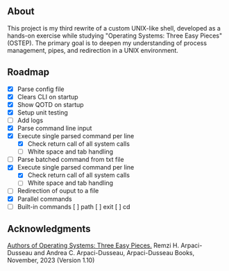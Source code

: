 ## About

This project is my third rewrite of a custom UNIX-like shell, developed as a hands-on exercise while studying "Operating Systems: Three Easy Pieces" (OSTEP). The primary goal is to deepen my understanding of process management, pipes, and redirection in a UNIX environment.

## Roadmap

- [x] Parse config file
- [x] Clears CLI on startup
- [x] Show QOTD on startup    
- [x] Setup unit testing
- [ ] Add logs
- [x] Parse command line input
- [x] Execute single parsed command per line
    - [x] Check return call of all system calls
    - [ ] White space and tab handling
- [ ] Parse batched command from txt file
- [x] Execute single parsed command per line
    - [x] Check return call of all system calls
    - [ ] White space and tab handling
- [ ] Redirection of ouput to a file
- [x] Parallel commands
- [ ] Built-in commands
    [ ] path
    [ ] exit
    [ ] cd

## Acknowledgments

[Authors of Operating Systems: Three Easy Pieces.]() Remzi H. Arpaci-Dusseau and Andrea C. Arpaci-Dusseau, Arpaci-Dusseau Books, November, 2023 (Version 1.10) 

